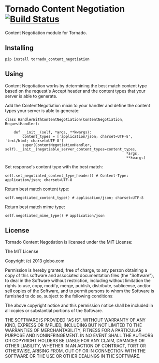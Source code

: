 # Tornado Content Negotiation [![Build Status](https://travis-ci.org/globocom/tornado_content_negotiation.png?branch=master)](https://travis-ci.org/globocom/tornado_content_negotiation)

Content Negotiation module for Tornado.

## Installing

```
pip install tornado_content_negotiation
```

## Using

Content Negotiation works by determining the best match content type based on the request's Accept header and the content types that your server is able to generate.

Add the ContentNegotiation mixin to your handler and define the content types your server is able to generate:

```
class HandlerWithContentNegotiation(ContentNegotiation, RequestHandler):
	
	def __init__(self, *args, **kwargs):
        content_types = ['application/json; charset=UTF-8', 'text/html; charset=UTF-8']
        super(ContentNegotiationHandler, self).__init__(negotiable_server_content_types=content_types,
        												*args,
        												**kwargs)
```

Set response's content type with the best match:

```
self.set_negotiated_content_type_header() # Content-Type: application/json; charset=UTF-8
```

Return best match content type:

```
self.negotiated_content_type() # application/json; charset=UTF-8
```

Return best match mime type:

```
self.negotiated_mime_type() # application/json
```

## License

Tornado Content Negotiation is licensed under the MIT License:

The MIT License

Copyright (c) 2013 globo.com

Permission is hereby granted, free of charge, to any person obtaining a copy of
this software and associated documentation files (the "Software"), to deal in
the Software without restriction, including without limitation the rights to
use, copy, modify, merge, publish, distribute, sublicense, and/or sell copies
of the Software, and to permit persons to whom the Software is furnished to do
so, subject to the following conditions:

The above copyright notice and this permission notice shall be included in all
copies or substantial portions of the Software.

THE SOFTWARE IS PROVIDED "AS IS", WITHOUT WARRANTY OF ANY KIND, EXPRESS OR
IMPLIED, INCLUDING BUT NOT LIMITED TO THE WARRANTIES OF MERCHANTABILITY,
FITNESS FOR A PARTICULAR PURPOSE AND NONINFRINGEMENT. IN NO EVENT SHALL THE
AUTHORS OR COPYRIGHT HOLDERS BE LIABLE FOR ANY CLAIM, DAMAGES OR OTHER
LIABILITY, WHETHER IN AN ACTION OF CONTRACT, TORT OR OTHERWISE, ARISING FROM,
OUT OF OR IN CONNECTION WITH THE SOFTWARE OR THE USE OR OTHER DEALINGS IN THE
SOFTWARE.
